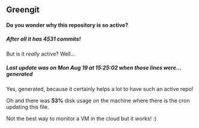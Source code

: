 ## Greengit

#### Do you wonder why this repository is so active?

##### After all it has 4531 commits!

But is it *really* active? Well...

##### Last update was on Mon Aug 19 at 15:25:02 when those lines were... generated

Yes, generated, because it certainly helps a lot to have such an active repo!

Oh and there was **53%** disk usage on the machine
where there is the cron updating this file.

Not the best way to monitor a VM in the cloud but it works! :)
